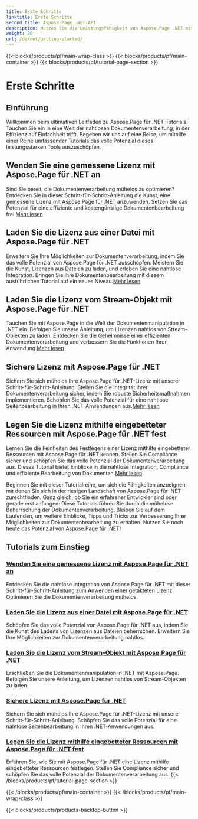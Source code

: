 ```yaml
---
title: Erste Schritte
linktitle: Erste Schritte
second_title: Aspose.Page .NET-API
description: Nutzen Sie die Leistungsfähigkeit von Aspose.Page .NET mit Schritt-für-Schritt-Anleitungen. Wenden Sie bemessene Lizenzen an, laden Sie aus Dateien oder Streams, sichern Sie Lizenzen und mehr.
weight: 20
url: /de/net/getting-started/
---
```


{{< blocks/products/pf/main-wrap-class >}}
{{< blocks/products/pf/main-container >}}
{{< blocks/products/pf/tutorial-page-section >}}

# Erste Schritte

## Einführung

Willkommen beim ultimativen Leitfaden zu Aspose.Page für .NET-Tutorials. Tauchen Sie ein in eine Welt der nahtlosen Dokumentenverarbeitung, in der Effizienz auf Einfachheit trifft. Begeben wir uns auf eine Reise, um mithilfe einer Reihe umfassender Tutorials das volle Potenzial dieses leistungsstarken Tools auszuschöpfen.

## Wenden Sie eine gemessene Lizenz mit Aspose.Page für .NET an
 Sind Sie bereit, die Dokumentenverarbeitung mühelos zu optimieren? Entdecken Sie in dieser Schritt-für-Schritt-Anleitung die Kunst, eine gemessene Lizenz mit Aspose.Page für .NET anzuwenden. Setzen Sie das Potenzial für eine effiziente und kostengünstige Dokumentenbearbeitung frei.[Mehr lesen](./apply-metered-license/)

## Laden Sie die Lizenz aus einer Datei mit Aspose.Page für .NET
Erweitern Sie Ihre Möglichkeiten zur Dokumentenverarbeitung, indem Sie das volle Potenzial von Aspose.Page für .NET ausschöpfen. Meistern Sie die Kunst, Lizenzen aus Dateien zu laden, und erleben Sie eine nahtlose Integration. Bringen Sie Ihre Dokumentenbearbeitung mit diesem ausführlichen Tutorial auf ein neues Niveau.[Mehr lesen](./load-license-from-file/)

## Laden Sie die Lizenz vom Stream-Objekt mit Aspose.Page für .NET
 Tauchen Sie mit Aspose.Page in die Welt der Dokumentenmanipulation in .NET ein. Befolgen Sie unsere Anleitung, um Lizenzen nahtlos von Stream-Objekten zu laden. Entdecken Sie die Geheimnisse einer effizienten Dokumentenverarbeitung und verbessern Sie die Funktionen Ihrer Anwendung.[Mehr lesen](./load-license-from-stream-object/)

## Sichere Lizenz mit Aspose.Page für .NET
 Sichern Sie sich mühelos Ihre Aspose.Page für .NET-Lizenz mit unserer Schritt-für-Schritt-Anleitung. Stellen Sie die Integrität Ihrer Dokumentenverarbeitung sicher, indem Sie robuste Sicherheitsmaßnahmen implementieren. Schöpfen Sie das volle Potenzial für eine nahtlose Seitenbearbeitung in Ihren .NET-Anwendungen aus.[Mehr lesen](./secure-license/)

## Legen Sie die Lizenz mithilfe eingebetteter Ressourcen mit Aspose.Page für .NET fest
Lernen Sie die Feinheiten des Festlegens einer Lizenz mithilfe eingebetteter Ressourcen mit Aspose.Page für .NET kennen. Stellen Sie Compliance sicher und schöpfen Sie das volle Potenzial der Dokumentenverarbeitung aus. Dieses Tutorial bietet Einblicke in die nahtlose Integration, Compliance und effiziente Bearbeitung von Dokumenten.[Mehr lesen](./set-license-using-embedded-resource/)

Beginnen Sie mit dieser Tutorialreihe, um sich die Fähigkeiten anzueignen, mit denen Sie sich in der riesigen Landschaft von Aspose.Page für .NET zurechtfinden. Ganz gleich, ob Sie ein erfahrener Entwickler sind oder gerade erst anfangen: Diese Tutorials führen Sie durch die mühelose Beherrschung der Dokumentenverarbeitung. Bleiben Sie auf dem Laufenden, um weitere Einblicke, Tipps und Tricks zur Verbesserung Ihrer Möglichkeiten zur Dokumentenbearbeitung zu erhalten. Nutzen Sie noch heute das Potenzial von Aspose.Page für .NET!
## Tutorials zum Einstieg
### [Wenden Sie eine gemessene Lizenz mit Aspose.Page für .NET an](./apply-metered-license/)
Entdecken Sie die nahtlose Integration von Aspose.Page für .NET mit dieser Schritt-für-Schritt-Anleitung zum Anwenden einer getakteten Lizenz. Optimieren Sie die Dokumentenverarbeitung mühelos.
### [Laden Sie die Lizenz aus einer Datei mit Aspose.Page für .NET](./load-license-from-file/)
Schöpfen Sie das volle Potenzial von Aspose.Page für .NET aus, indem Sie die Kunst des Ladens von Lizenzen aus Dateien beherrschen. Erweitern Sie Ihre Möglichkeiten zur Dokumentenverarbeitung nahtlos.
### [Laden Sie die Lizenz vom Stream-Objekt mit Aspose.Page für .NET](./load-license-from-stream-object/)
Erschließen Sie die Dokumentenmanipulation in .NET mit Aspose.Page. Befolgen Sie unsere Anleitung, um Lizenzen nahtlos von Stream-Objekten zu laden.
### [Sichere Lizenz mit Aspose.Page für .NET](./secure-license/)
Sichern Sie sich mühelos Ihre Aspose.Page für .NET-Lizenz mit unserer Schritt-für-Schritt-Anleitung. Schöpfen Sie das volle Potenzial für eine nahtlose Seitenbearbeitung in Ihren .NET-Anwendungen aus.
### [Legen Sie die Lizenz mithilfe eingebetteter Ressourcen mit Aspose.Page für .NET fest](./set-license-using-embedded-resource/)
Erfahren Sie, wie Sie mit Aspose.Page für .NET eine Lizenz mithilfe eingebetteter Ressourcen festlegen. Stellen Sie Compliance sicher und schöpfen Sie das volle Potenzial der Dokumentenverarbeitung aus.
{{< /blocks/products/pf/tutorial-page-section >}}

{{< /blocks/products/pf/main-container >}}
{{< /blocks/products/pf/main-wrap-class >}}

{{< blocks/products/products-backtop-button >}}
